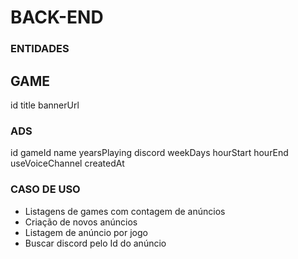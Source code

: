 # BACK-END

### ENTIDADES

## GAME

id
title
bannerUrl

### ADS

id
gameId
name
yearsPlaying
discord
weekDays
hourStart
hourEnd
useVoiceChannel
createdAt

### CASO DE USO

- Listagens de games com contagem de anúncios
- Criação de novos anúncios
- Listagem de anúncio por jogo
- Buscar discord pelo Id do anúncio  